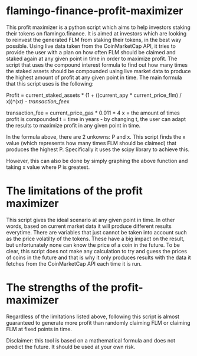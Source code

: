 # flamingo-finance-profit-maximizer

This profit maximizer is a python script which aims to help investors staking their tokens on flamingo.finance. It is aimed at investors which are looking to reinvest the generated FLM from staking their tokens, in the best way possible. Using live data taken from the CoinMarketCap API, it tries to provide the user with a plan on how often FLM should be claimed and staked again at any given point in time in order to maximize profit. The script that uses the compound interest formula to find out how many times the staked assets should be compounded uaing live market data to produce the highest amount of profit at any given point in time. The main formula that this script uses is the following:

Profit = current_staked_assets * (1 + ((current_apy * current_price_flm) / x))^(x*t) - transaction_fee*x

transaction_fee = current_price_gas * 0.011 * 4
x = the amount of times profit is compounded
t = time in years - by changing t, the user can adapt the results to maximize profit in any given point in time.

In the formula above, there are 2 unkowns: P and x. This script finds the x value (which represents how many times FLM should be claimed) that produces the highest P. Specifically 
it uses the scipy library to achieve this. 

However, this can also be done by simply graphing the above function and taking x value where P is greatest.

# The limitations of the profit maximizer

This script gives the ideal scenario at any given point in time. In other words, based on current market data it will produce different results everytime. There are variables that just cannot be taken into account such as the price volatilty of the tokens. These have a big impact on the result, but unfortunately none can know the price of a coin in the future. To be clear, this script does not make any calculation to try and guess the prices of coins in the future and that is why it only produces results with the data it fetches from the CoinMarketCap API each time it is run. 

# The strengths of the profit-maximizer

Regardless of the limitations listed above, following this script is almost guaranteed to generate more profit than randomly claiming FLM or claiming FLM at fixed points in time.

Disclaimer: this tool is based on a mathematical formula and does not predict the future. It should be used at your own risk.
